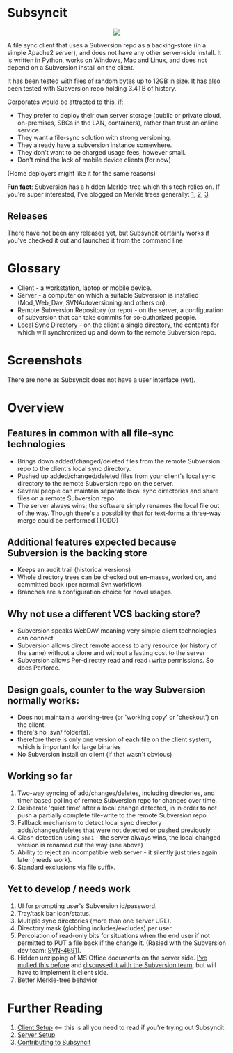 # Subsyncit

<p align="center"><img src="https://user-images.githubusercontent.com/82182/31454859-dbf012c8-ae84-11e7-8823-ff52c98d12b7.png"/></p>

A file sync client that uses a Subversion repo as a backing-store (in a simple Apache2 server), and does not have any other server-side install.
It is written in Python, works on Windows, Mac and Linux, and does not depend on a Subversion install on the client.

It has been tested with files of random bytes up to 12GB in size. It has also been tested with Subversion repo holding
3.4TB of history.

Corporates would be attracted to this, if:

* They prefer to deploy their own server storage (public or private cloud, on-premises, SBCs in the LAN, containers), rather than trust an online service.
* They want a file-sync solution with strong versioning.
* They already have a subversion instance somewhere.
* They don't want to be charged usage fees, however small.
* Don't mind the lack of mobile device clients (for now)

(Home deployers might like it for the same reasons)

**Fun fact**: Subversion has a hidden Merkle-tree which this tech relies on. If you're super interested, I've blogged on Merkle
trees generally: [1](https://paulhammant.com/2017/09/17/merkle-trees-in-pictures/), [2](https://paulhammant.com/2017/09/17/old-school-merkle-trees-rock/),
[3](https://paulhammant.com/2017/09/28/choosing-between-blockchains-and-vanilla-merkle-trees/).

## Releases

There have not been any releases yet, but Subsyncit certainly works if you've checked it out and launched it from the command line

# Glossary

* Client - a workstation, laptop or mobile device.
* Server - a computer on which a suitable Subversion is installed (Mod_Web_Dav, SVNAutoversioning and others on).
* Remote Subversion Repository (or repo) - on the server, a configuration of subversion that can take commits for so-authorized people.
* Local Sync Directory - on the client a single directory, the contents for which will synchronized up and down to the remote Subversion repo.

# Screenshots

There are none as Subsyncit does not have a user interface (yet).

# Overview

## Features in common with all file-sync technologies

* Brings down added/changed/deleted files from the remote Subversion repo to the client's local sync directory.
* Pushed up added/changed/deleted files from your client's local sync directory to the remote Subversion repo on the server.
* Several people can maintain separate local sync directories and share files on a remote Subversion repo.
* The server always wins; the software simply renames the local file out of the way. Though there's a possibility that for text-forms a three-way merge could be performed (TODO)

## Additional features expected because Subversion is the backing store

* Keeps an audit trail (historical versions)
* Whole directory trees can be checked out en-masse, worked on, and committed back (per normal Svn workflow)
* Branches are a configuration choice for novel usages.

## Why not use a different VCS backing store?

* Subversion speaks WebDAV meaning very simple client technologies can connect
* Subversion allows direct remote access to any resource (or history of the same) without a clone and without a lasting cost to the server
* Subversion allows Per-directry read and read+write permissions. So does Perforce.

## Design goals, counter to the way Subversion normally works:

* Does not maintain a working-tree (or 'working copy' or 'checkout') on the client.
 * there's no .svn/ folder(s).
  * therefore there is only one version of each file on the client system, which is important for large binaries
* No Subversion install on client (if that wasn't obvious)

## Working so far

1. Two-way syncing of add/changes/deletes, including directories, and timer based polling of remote Subversion repo for changes over time.
2. Deliberate 'quiet time' after a local change detected, in in order to not push a partially complete file-write to the remote Subversion repo.
3. Fallback mechanism to detect local sync directory adds/changes/deletes that were not detected or pushed previously.
4. Clash detection using `sha1` - the server always wins, the local changed version is renamed out the way (see above)
5. Ability to reject an incompatible web server - it silently just tries again later (needs work).
6. Standard exclusions via file suffix.

## Yet to develop / needs work

1. UI for prompting user's Subversion id/password.
2. Tray/task bar icon/status.
3. Multiple sync directories (more than one server URL).
4. Directory mask (globbing includes/excludes) per user.
5. Percolation of read-only bits for situations when the end user if not permitted to PUT a file back if the change it. (Rasied with the Subversion dev team: [SVN-4691](https://issues.apache.org/jira/browse/SVN-4691)).
6. Hidden unzipping of MS Office documents on the server side. [I've mulled this before](https://paulhammant.com/2014/10/28/corporate-file-sync-agony-and-ecstasy#vcs-systems-should-be-the-backends-for-file-sync) and [discussed it with the Subversion team](https://groups.google.com/forum/#!topic/subversion-development/YE0F0nYlR-U), but will have to implement it client side.
7. Better Merkle-tree behavior

# Further Reading

1. [Client Setup](https://github.com/paul-hammant/subsyncit/wiki/Subsyncit-Client-Setup)  <-- this is all you need to read if you're trying out Subsyncit.
2. [Server Setup](https://github.com/paul-hammant/subsyncit/wiki/Subversion-Server-Setup)
3. [Contributing to Subsyncit](https://github.com/paul-hammant/subsyncit/wiki/Contributing-to-Subsyncit)